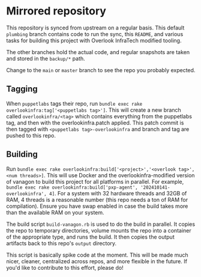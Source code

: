 # Mirrored repository

This repository is synced from upstream on a regular basis.
This default `plumbing` branch contains code to run the sync, this `README`, and various tasks for building this project with Overlook InfraTech modified tooling.

The other branches hold the actual code, and regular snapshots are taken and stored in the `backup/*` path.

Change to the `main` or `master` branch to see the repo you probably expected.

## Tagging
When `puppetlabs` tags their repo, run `bundle exec rake overlookinfra:tag['<puppetlabs tag>']`. This will create a new branch called `overlookinfra/<tag>` which contains everything from the puppetlabs tag, and then with the overlookinfra.patch applied. This patch commit is then tagged with `<puppetlabs tag>-overlookinfra` and branch and tag are pushed to this repo.

## Building
Run `bundle exec rake overlookinfra:build['<project>','<overlook tag>',<num threads>]`. This will use Docker and the overlookinfra-modified version of vanagon to build this project for all platforms in parallel.  For example, `bundle exec rake overlookinfra:build['pxp-agent', '202410141-overlookinfra', 4]`. For a system with 32 hardware threads and 32GB of RAM, 4 threads is a reasonable number (this repo needs a ton of RAM for compilation). Ensure you have swap enabled in case the build takes more than the available RAM on your system.

The build script `build-vanagon.rb` is used to do the build in parallel. It copies the repo to temporary directories, volume mounts the repo into a container of the appropriate type, and runs the build. It then copies the output artifacts back to this repo's `output` directory.

This script is basically spike code at the moment. This will be made much nicer, cleaner, centralized across repos, and more flexible in the future. If you'd like to contribute to this effort, please do!
